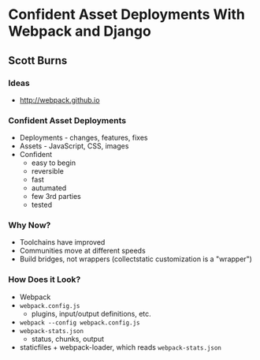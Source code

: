 # Confident Asset Deployments With Webpack and Django
## Scott Burns

### Ideas

* http://webpack.github.io

### Confident Asset Deployments

* Deployments - changes, features, fixes
* Assets - JavaScript, CSS, images
* Confident
    * easy to begin
    * reversible
    * fast
    * autumated
    * few 3rd parties
    * tested

### Why Now?

* Toolchains have improved
* Communities move at different speeds
* Build bridges, not wrappers (collectstatic customization is a "wrapper")

### How Does it Look?

* Webpack
* `webpack.config.js`
    * plugins, input/output definitions, etc.
* `webpack --config webpack.config.js`
* `webpack-stats.json`
    * status, chunks, output
* staticfiles + webpack-loader, which reads `webpack-stats.json`
